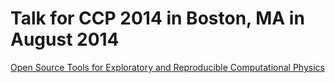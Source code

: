 # Talk for CCP 2014 in Boston, MA in August 2014

[Open Source Tools for Exploratory and Reproducible Computational Physics](https://nbviewer.jupyter.org/github/ellisonbg/talk-2014-summer/blob/ccp2014/Index.ipynb)

